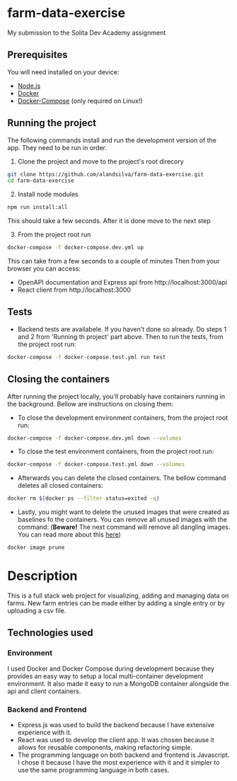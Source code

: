 # farm-data-exercise

My submission to the Solita Dev Academy assignment

## Prerequisites

You will need installed on your device:

- [Node.js](https://nodejs.org)
- [Docker](https://www.docker.com)
- [Docker-Compose](https://docs.docker.com/compose/install/) (only required on Linux!)

## Running the project

The following commands install and run the development version of the app. They need to be run in order.

1. Clone the project and move to the project's root direcory

```sh
git clone https://github.com/alandsilva/farm-data-exercise.git
cd farm-data-exercise
```

2. Install node modules

```sh
npm run install:all
```

This should take a few seconds. After it is done move to the next step

3. From the project root run

```sh
docker-compose -f docker-compose.dev.yml up
```

This can take from a few seconds to a couple of minutes
Then from your browser you can access:

- OpenAPI documentation and Express api from http://localhost:3000/api
- React client from http://localhost:3000

## Tests

- Backend tests are availabele. If you haven't done so already. Do steps 1 and 2 from 'Running th project' part above. Then to run the tests, from the project root run:

```sh
docker-compose -f docker-compose.test.yml run test
```

## Closing the containers

After running the project locally, you'll probably have containers running in the background.
Bellow are instructions on closing them:

- To close the development environment containers, from the project root run:

```sh
docker-compose -f docker-compose.dev.yml down --volumes
```

- To close the test environment containers, from the project root run:

```sh
docker-compose -f docker-compose.test.yml down --volumes
```

- Afterwards you can delete the closed containers. The bellow command deletes all closed containers:

```sh
docker rm $(docker ps --filter status=exited -q)
```

- Lastly, you might want to delete the unused images that were created as baselines fo the containers. You can remove all unused images with the command: (**Beware!** The next command will remove all dangling images. You can read more about this [here](https://docs.docker.com/config/pruning/))

```sh
docker image prune
```

# Description

This is a full stack web project for visualizing, adding and managing data on farms.
New farm entries can be made either by adding a single entry or by uploading a csv file.

## Technologies used

### Environment

I used Docker and Docker Compose during development because they provides an easy way to setup a local multi-container development environment. It also made it easy to run a MongoDB container alongside the api and client containers.

### Backend and Frontend

- Express.js was used to build the backend because I have extensive experience with it.
- React was used to develop the client app. It was chosen because it allows for reusable components, making refactoring simple.
- The programming language on both backend and frontend is Javascript. I chose it because I have the most experience with it and it simpler to use the same programming language in both cases.
